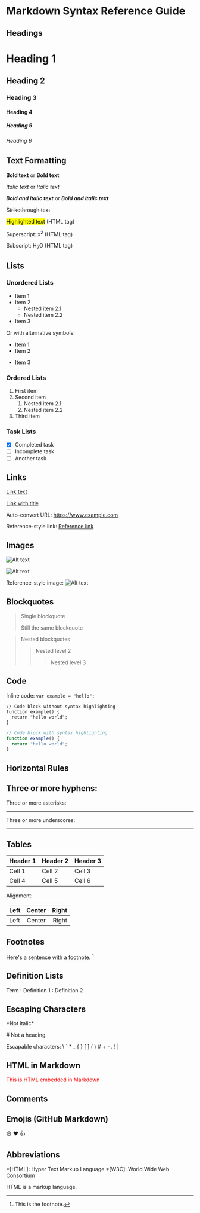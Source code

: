 # Markdown Syntax Reference Guide

## Headings

# Heading 1
## Heading 2
### Heading 3
#### Heading 4
##### Heading 5
###### Heading 6

## Text Formatting

**Bold text** or __Bold text__

*Italic text* or _Italic text_

***Bold and italic text*** or ___Bold and italic text___

~~Strikethrough text~~

<mark>Highlighted text</mark> (HTML tag)

Superscript: x<sup>2</sup> (HTML tag)

Subscript: H<sub>2</sub>O (HTML tag)

## Lists

### Unordered Lists
* Item 1
* Item 2
  * Nested item 2.1
  * Nested item 2.2
* Item 3

Or with alternative symbols:
- Item 1
- Item 2
+ Item 3

### Ordered Lists
1. First item
2. Second item
   1. Nested item 2.1
   2. Nested item 2.2
3. Third item

### Task Lists
- [x] Completed task
- [ ] Incomplete task
- [ ] Another task

## Links

[Link text](https://www.example.com)

[Link with title](https://www.example.com "Title text")

Auto-convert URL: https://www.example.com

Reference-style link: [Reference link][reference]

[reference]: https://www.example.com "Optional title"

## Images

![Alt text](https://example.com/image.jpg)

![Alt text](https://example.com/image.jpg "Image title")

Reference-style image: ![Alt text][image]

[image]: https://example.com/image.jpg "Optional title"

## Blockquotes

> Single blockquote
> 
> Still the same blockquote

> Nested blockquotes
>> Nested level 2
>>> Nested level 3

## Code

Inline code: `var example = "hello";`

```
// Code block without syntax highlighting
function example() {
  return "hello world";
}
```

```javascript
// Code block with syntax highlighting
function example() {
  return "hello world";
}
```

## Horizontal Rules

Three or more hyphens:
---

Three or more asterisks:
***

Three or more underscores:
___

## Tables

| Header 1 | Header 2 | Header 3 |
|----------|----------|----------|
| Cell 1   | Cell 2   | Cell 3   |
| Cell 4   | Cell 5   | Cell 6   |

Alignment:

| Left | Center | Right |
|:-----|:------:|------:|
| Left | Center | Right |

## Footnotes

Here's a sentence with a footnote. [^1]

[^1]: This is the footnote.

## Definition Lists

Term
: Definition 1
: Definition 2

## Escaping Characters

\*Not italic\*

\# Not a heading

Escapable characters: \\ \` \* \_ \{ \} \[ \] \( \) \# \+ \- \. \! \|

## HTML in Markdown

<div style="color: red;">
  This is HTML embedded in Markdown
</div>

## Comments

<!-- This is a comment that won't appear in the rendered Markdown -->

## Emojis (GitHub Markdown)

:smile: :heart: :thumbsup:

## Abbreviations

*[HTML]: Hyper Text Markup Language
*[W3C]: World Wide Web Consortium

HTML is a markup language.